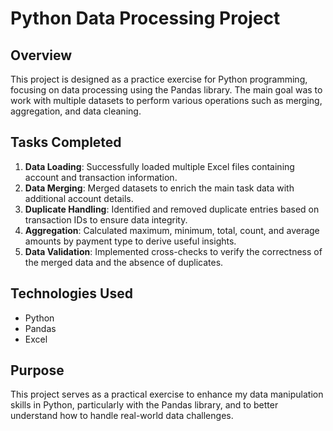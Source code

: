 # Python Data Processing Project

## Overview

This project is designed as a practice exercise for Python programming, focusing on data processing using the Pandas library. The main goal was to work with multiple datasets to perform various operations such as merging, aggregation, and data cleaning.

## Tasks Completed

1. **Data Loading**: Successfully loaded multiple Excel files containing account and transaction information.
2. **Data Merging**: Merged datasets to enrich the main task data with additional account details.
3. **Duplicate Handling**: Identified and removed duplicate entries based on transaction IDs to ensure data integrity.
4. **Aggregation**: Calculated maximum, minimum, total, count, and average amounts by payment type to derive useful insights.
5. **Data Validation**: Implemented cross-checks to verify the correctness of the merged data and the absence of duplicates.

## Technologies Used

- Python
- Pandas
- Excel

## Purpose

This project serves as a practical exercise to enhance my data manipulation skills in Python, particularly with the Pandas library, and to better understand how to handle real-world data challenges.

